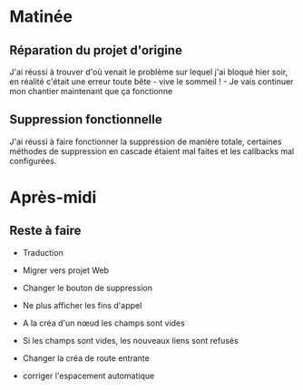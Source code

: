 # Matinée

## Réparation du projet d'origine

J'ai réussi à trouver d'où venait le problème sur lequel j'ai bloqué hier soir, en réalité c'était une erreur toute bête - vive le sommeil ! - Je vais continuer mon chantier maintenant que ça fonctionne

## Suppression fonctionnelle

J'ai réussi à faire fonctionner la suppression de manière totale, certaines méthodes de suppression en cascade étaient mal faites et les callbacks mal configurées.

# Après-midi

## Reste à faire

- Traduction
- Migrer vers projet Web

- Changer le bouton de suppression
- Ne plus afficher les fins d'appel
- A la créa d'un nœud les champs sont vides
- Si les champs sont vides, les nouveaux liens sont refusés
- Changer la créa de route entrante
- corriger l'espacement automatique